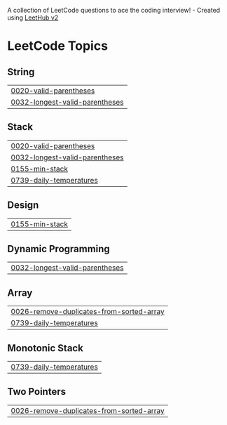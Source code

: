 A collection of LeetCode questions to ace the coding interview! - Created using [LeetHub v2](https://github.com/arunbhardwaj/LeetHub-2.0)
<!---LeetCode Topics Start-->
# LeetCode Topics
## String
|  |
| ------- |
| [0020-valid-parentheses](https://github.com/Muskankori22/Leetcode_practice/tree/master/0020-valid-parentheses) |
| [0032-longest-valid-parentheses](https://github.com/Muskankori22/Leetcode_practice/tree/master/0032-longest-valid-parentheses) |
## Stack
|  |
| ------- |
| [0020-valid-parentheses](https://github.com/Muskankori22/Leetcode_practice/tree/master/0020-valid-parentheses) |
| [0032-longest-valid-parentheses](https://github.com/Muskankori22/Leetcode_practice/tree/master/0032-longest-valid-parentheses) |
| [0155-min-stack](https://github.com/Muskankori22/Leetcode_practice/tree/master/0155-min-stack) |
| [0739-daily-temperatures](https://github.com/Muskankori22/Leetcode_practice/tree/master/0739-daily-temperatures) |
## Design
|  |
| ------- |
| [0155-min-stack](https://github.com/Muskankori22/Leetcode_practice/tree/master/0155-min-stack) |
## Dynamic Programming
|  |
| ------- |
| [0032-longest-valid-parentheses](https://github.com/Muskankori22/Leetcode_practice/tree/master/0032-longest-valid-parentheses) |
## Array
|  |
| ------- |
| [0026-remove-duplicates-from-sorted-array](https://github.com/Muskankori22/Leetcode_practice/tree/master/0026-remove-duplicates-from-sorted-array) |
| [0739-daily-temperatures](https://github.com/Muskankori22/Leetcode_practice/tree/master/0739-daily-temperatures) |
## Monotonic Stack
|  |
| ------- |
| [0739-daily-temperatures](https://github.com/Muskankori22/Leetcode_practice/tree/master/0739-daily-temperatures) |
## Two Pointers
|  |
| ------- |
| [0026-remove-duplicates-from-sorted-array](https://github.com/Muskankori22/Leetcode_practice/tree/master/0026-remove-duplicates-from-sorted-array) |
<!---LeetCode Topics End-->